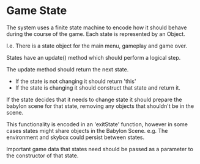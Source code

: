 Game State
==========

The system uses a finite state machine to encode how it should behave
during the course of the game.  Each state is represented by an Object.

I.e. There is a state object for the main menu, gameplay and game over.

States have an update() method which should perform a logical step.

The update method should return the next state.
 - If the state is not changing it should return 'this'
 - If the state is changing it should construct that state and return it.

If the state decides that it needs to change state it should prepare the
babylon scene for that state, removing any objects that shouldn't be in the
scene.

This functionality is encoded in an 'exitState' function, however in some
cases states might share objects in the Babylon Scene.
    e.g. The environment and skybox could persist between states.

Important game data that states need should be passed as a parameter to the
constructor of that state.
